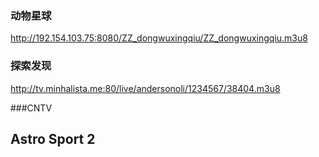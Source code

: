 ### 动物星球
http://192.154.103.75:8080/ZZ_dongwuxingqiu/ZZ_dongwuxingqiu.m3u8

### 探索发现
http://tv.minhalista.me:80/live/andersonoli/1234567/38404.m3u8

###CNTV


## Astro Sport 2
